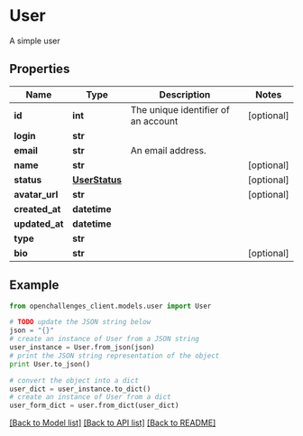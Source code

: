 # User

A simple user

## Properties
Name | Type | Description | Notes
------------ | ------------- | ------------- | -------------
**id** | **int** | The unique identifier of an account | [optional] 
**login** | **str** |  | 
**email** | **str** | An email address. | 
**name** | **str** |  | [optional] 
**status** | [**UserStatus**](UserStatus.md) |  | [optional] 
**avatar_url** | **str** |  | [optional] 
**created_at** | **datetime** |  | 
**updated_at** | **datetime** |  | 
**type** | **str** |  | 
**bio** | **str** |  | [optional] 

## Example

```python
from openchallenges_client.models.user import User

# TODO update the JSON string below
json = "{}"
# create an instance of User from a JSON string
user_instance = User.from_json(json)
# print the JSON string representation of the object
print User.to_json()

# convert the object into a dict
user_dict = user_instance.to_dict()
# create an instance of User from a dict
user_form_dict = user.from_dict(user_dict)
```
[[Back to Model list]](../README.md#documentation-for-models) [[Back to API list]](../README.md#documentation-for-api-endpoints) [[Back to README]](../README.md)


